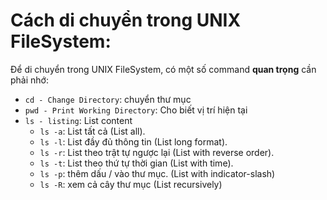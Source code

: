 # Cách di chuyển trong UNIX FileSystem:
Để di chuyển trong UNIX FileSystem, có một số command **quan trọng** cần phải nhớ:

- `cd - Change Directory`: chuyển thư mục
- `pwd - Print Working Directory`: Cho biết vị trí hiện tại
- `ls - listing`: List content
  - `ls -a`: List tất cả (List all).
  - `ls -l`: List đầy đủ thông tin (List long format).
  - `ls -r`: List theo trật tự ngược lại (List with reverse order).
  - `ls -t`: List theo thứ tự thời gian (List with time).
  - `ls -p`: thêm dấu / vào thư mục. (List with indicator-slash)
  - `ls -R`: xem cả cây thư mục (List recursively)